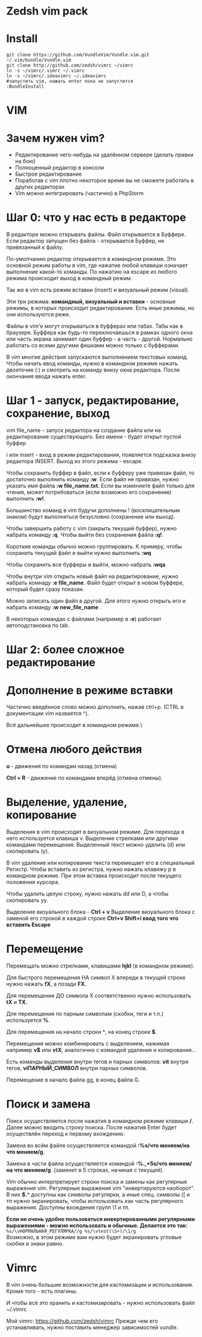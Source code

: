 Zedsh vim pack
===================

Install
===================
```
git clone https://github.com/VundleVim/Vundle.vim.git ~/.vim/bundle/Vundle.vim
git clone http://github.com/zedsh/vimrc ~/vimrc
ln -s ~/vimrc/.vimrc ~/.vimrc
ln -s ~/vimrc/.ideavimrc ~/.ideavimrc
#запустить vim, нажать enter пока не запустится
:BundleInstall
```


VIM
============

Зачем нужен vim?
=============

  * Редактирование чего-нибудь на удалённом сервере (делать правки на бою)
  * Полноценный редактор в консоли
  * Быстрое редактирование
  * Поработав с vim плотно некоторое время вы не сможете работать в других редакторах
  * Vim можно интегрировать (частично) в PhpStorm

Шаг 0: что у нас есть в редакторе
===============


В редакторе можно открывать файлы. Файл открывается в Буффере. Если редактор запущен без файла - открывается Буффер, не привязанный к файлу. 

По-умолчанию редактор открывается в командном режиме. Это основной режим работы в vim, где нажатие любой клавиши означает выполнение какой-то команды. По нажатию на escape из любого режима происходит выход в командный режим. 

Так же в vim есть режим вставки (insert) и визуальный режим (visual). 

Эти три режима: **командный, визуальный и вставки** - основные режимы, в которых происходит редактирование. Есть иные режимы, но они используются реже. 

Файлы в vim'e могут открываться в буфферах или табах. Табы как в браузере. Буффера как будь-то переключаешься в рамках одного окна или часть экрана занимает один буффер - а часть - другой. Нормально работать со всеми другими фишками можно только с буфферами.

В vim многие действия запускаются выполнением текстовых команд. Чтобы начать ввод команды, нужно в командном режиме нажать двоеточие (:) и смотреть на команду внизу окна редактора. После окончания ввода нажать enter.

Шаг 1 - запуск, редактирование, сохранение, выход 
=====


vim file_name - запуск редактора на создание файла или на редактирование существующего. Без имени - будет открыт пустой буффер

i или insert - вход в режим редактирования, появляется подсказка внизу редактора INSERT. Выход из этого режима - escape. 

Чтобы сохранить буффер в файл, если к буфферу уже привязан файл, то достаточно выполнить команду **:w**. Если файл не привязан, нужно указать имя файла **:w file_name.txt**. Если вы изменяете файл только для чтения, может потребоваться (если возможно его сохранение) выполнить **:w!**.

Большинство команд в vim будучи дополнены ! (восклицательным знаком) будут выполняться безусловно (сохранение или выход).

Чтобы завершить работу с vim (закрыть текущий буффер), нужно набрать команду **:q**. Чтобы выйти без сохранения файла **:q!**.

Короткие команды обычно можно группировать. К примеру, чтобы сохранить текущий файл и выйти нужно выполнить **:wq**

Чтобы сохранить все буфферы и выйти, можно набрать **:wqa**

Чтобы внутри vim открыть новый файл на редактирование, нужно набрать комнаду **:e file_name**. Файл будет открыт в новом буффере, который будет сразу показан.

Можно записать один файл в другой. Для этого нужно открыть его и набрать команду **:w new_file_name** .

В некоторых командах с файлами (например в **:e**) работает автоподстановка по tab.


Шаг 2: более сложное редактирование 
=====
Дополнение в режиме вставки 
====

Частично введённое слово можно дополнить, нажав ctrl+p. (CTRL в документации vim назвается ^).


Всё дальнейшее происходит в командном режиме.\

Отмена любого действия 
====

**u** - движения по командам назад (отмена)

**Ctrl + R** - движение по командами вперёд (отмена отмены).


Выделение, удаление, копирование 
====

Выделения в vim происходят в визуальном режиме. Для перехода в него используется клавиша v.
Выделение стрелками или другими командами перемещения. Выделенный текст можно удалить (d) или скопировать (y). 

В vim удаление или копирование текста перемещает его в специальный Регистр. Чтобы вставить из регистра, нужно нажать клавижу p в командном режиме. При этом вставка происходит после текущего положения курсора. 

Чтобы удалить целую строку, нужно нажать dd или D, а чтобы скопировать yy.

Выделение визуального блока - **Ctrl + v**
Выделение визуального блока с заменой его строкой в каждой строке **Ctrl+v Shift+i ввод того что вставить Escape**

Перемещение 
====

Перемещать можно стрелками, клавишами **hjkl** (в командном режиме). 

Для быстрого перемещения НА символ X впереди в текущей строке нужно нажать **fX**, а позади **FX**.

Для перемещение ДО символа Х соответственно нужно использовать **tX** и **TX**.

Для перемещения по парным символам (скобки, теги и т.п.) используется **%**. 

Для перемещения на начало строки **^**, на конец строки **$**.

Перемещения можно комбинировать с выделением, нажимая например **v$** или **vtX**, аналогично с командой удаления и копирования...

Есть команды выделения внутри тегов и парных символов: **vit** внутри тегов, **viПАРНЫЙ_СИМВОЛ** внутри парных символов. 

Перемещение в начало файла gg, в конец файла G.

Поиск и замена 
====

Поиск осуществляется после нажатия в командном режиме клавиши **/**.
Далее можно вводить строку поиска. После нажатия Enter будет осуществлён переход к первому вхождению.

Замена во всём файле осуществляется командой **:%s/что меняем/на что меняем/g**. 

Замена в части файла осуществляется командой **:%.,+5s/что меняем/на что меняем/g**. (заменит в 5 строках, начиная с текущей).

Vim обычно интерпретирует строки поиска и замены как регулярные выражения vim. Регулярные выражения vim "инвертируются наоборот". В них **$.^** доступны как символы регулярки, а иные спец. символы ([ и тп нужно экранировать, чтобы использовать как часть регулярного выражения. Доступны вхождения групп \1 и тп.

**Если не очень удобно пользоваться инвертированными регулярными выражениями - можно использовать и обычные. 
Делается это так:** 
<code>
%s/\vНОРМАЛЬНАЯ_РЕГУЛЯРКА//g
%s/\vtest(\S+)/\1/g
</code>
Возможно, в этом режиме вам нужно будет экранировать угловые скобки и знаки равно.

Vimrc 
====

В vim очень большие возможности для кастомизации и использования. 
Кроме того - есть плагины. 

И чтобы всё это хранить и кастомизировать - нужно использовать файл ~/.vimrc

Мой vimrc: https://github.com/zedsh/vimrc
Прежде чем его устанавливать, нужно поставить менеджер зависимостей vundle.

